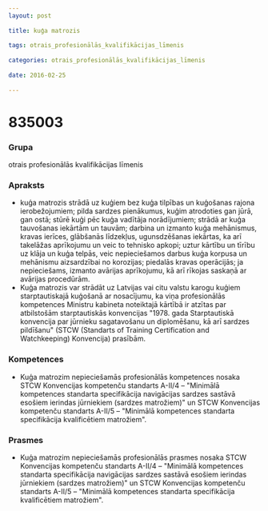 ```yaml
---
layout: post
    
title: kuģa matrozis
    
tags: otrais_profesionālās_kvalifikācijas_līmenis
    
categories: otrais_profesionālās_kvalifikācijas_līmenis
    
date: 2016-02-25
    
---
```

# 835003

### Grupa
otrais profesionālās kvalifikācijas līmenis

### Apraksts

* kuģa matrozis strādā uz kuģiem bez kuģa tilpības un kuģošanas rajona ierobežojumiem; pilda sardzes pienākumus, kuģim atrodoties gan jūrā, gan ostā; stūrē kuģi pēc kuģa vadītāja norādījumiem; strādā ar kuģa tauvošanas iekārtām un tauvām; darbina un izmanto kuģa mehānismus, kravas ierīces, glābšanās līdzekļus, ugunsdzēšanas iekārtas, ka arī takelāžas aprīkojumu un veic to tehnisko apkopi; uztur kārtību un tīrību uz klāja un kuģa telpās, veic nepieciešamos darbus kuģa korpusa un mehānismu aizsardzībai no korozijas; piedalās kravas operācijās; ja nepieciešams, izmanto avārijas aprīkojumu, kā arī rīkojas saskaņā ar avārijas procedūrām.
* Kuģa matrozis var strādāt uz Latvijas vai citu valstu karogu kuģiem starptautiskajā kuģošanā ar nosacījumu, ka viņa profesionālās kompetences Ministru kabineta noteiktajā kārtībā ir atzītas par atbilstošām starptautiskās konvencijas "1978. gada Starptautiskā konvencija par jūrnieku sagatavošanu un diplomēšanu, kā arī sardzes pildīšanu" (STCW (Standarts of Training Certification and Watchkeeping) Konvencija) prasībām.

### Kompetences

* Kuģa matrozim nepieciešamās profesionālās kompetences nosaka STCW Konvencijas kompetenču standarts A-II/4 – "Minimālā kompetences standarta specifikācija navigācijas sardzes sastāvā esošiem ierindas jūrniekiem (sardzes matrožiem)" un STCW Konvencijas kompetenču standarts A-II/5 – "Minimālā kompetences standarta specifikācija kvalificētiem matrožiem".

### Prasmes 
* Kuģa matrozim nepieciešamās profesionālās prasmes nosaka STCW Konvencijas kompetenču standarts A-II/4 – "Minimālā kompetences standarta specifikācija navigācijas sardzes sastāvā esošiem ierindas jūrniekiem (sardzes matrožiem)" un STCW Konvencijas kompetenču standarts A-II/5 – "Minimālā kompetences standarta specifikācija kvalificētiem matrožiem".